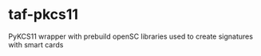 # taf-pkcs11
PyKCS11 wrapper with prebuild openSC libraries used to create signatures with smart cards
